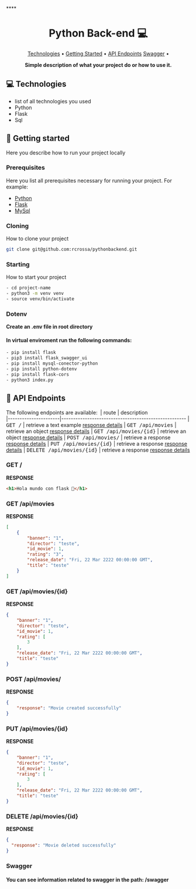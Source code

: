 ****<h1 align="center" style="font-weight: bold;">Python Back-end 💻</h1>

<p align="center">
 <a href="#tech">Technologies</a> • 
 <a href="#started">Getting Started</a> • 
  <a href="#routes">API Endpoints</a> 
  <a href="#swagger">Swagger</a> •
 <!-- <a href="#colab">Collaborators</a> •
 <a href="#contribute">Contribute</a> -->
</p>

<p align="center">
    <b>Simple description of what your project do or how to use it.</b>
</p>
<h2 id="tech">💻 Technologies</h2>

- list of all technologies you used
- Python
- Flask
- Sql

<h2 id="started">🚀 Getting started</h2>

Here you describe how to run your project locally

<h3>Prerequisites</h3>

Here you list all prerequisites necessary for running your project. For example:

- [Python](https://www.python.org)
- [Flask](https://github.com)
- [MySql](https://www.mysql.com)

<h3>Cloning</h3>

How to clone your project


```bash
git clone git@github.com:rcrossa/pythonbackend.git
```

<h3>Starting</h3>

How to start your project

```bash
- cd project-name
- python3 -m venv venv
- source venv/bin/activate 
```
<h3>Dotenv</h3>
<b>Create an .env file in root directory</b> 

<h4> In virtual enviroment run the following commands:</h4>

```bash
- pip install flask
- pip3 install flask_swagger_ui
- pip install mysql-conector-python
- pip install python-dotenv
- pip install flask-cors
- python3 index.py
```


 <h2 id="routes">📍 API Endpoints</h2>

The following endpoints are available:
​
| route               | description                                          
|----------------------|-----------------------------------------------------
| <kbd>GET /</kbd>     | retrieve a text example [response details](#get-text)
| <kbd>GET /api/movies</kbd>     | retrieve an object [response details](#get-object)
| <kbd>GET /api/movies/{id}</kbd>     | retrieve an object [response details](#get-movieby-id)
| <kbd>POST /api/movies/</kbd>     | retrieve a response [response details](#create-movie)
| <kbd>PUT /api/movies/{id}</kbd>     | retrieve a response [response details](#get-movie)
| <kbd>DELETE /api/movies/{id}</kbd>     | retrieve a response [response details](#delete-movie)


<h3 id="get-text">GET /</h3>

**RESPONSE**
```html
<h1>Hola mundo con flask 🐍</h1>
```
<h3 id="get-object">GET /api/movies</h3>

**RESPONSE**
```json
[
    {
        "banner": "1",
        "director": "teste",
        "id_movie": 1,
        "rating": "3",
        "release_date": "Fri, 22 Mar 2222 00:00:00 GMT",
        "title": "teste"
    }
]
```
<h3 id="get-movieby-id">GET /api/movies/{id}</h3>

**RESPONSE**
```json
{
    "banner": "1",
    "director": "teste",
    "id_movie": 1,
    "rating": [
        3
    ],
    "release_date": "Fri, 22 Mar 2222 00:00:00 GMT",
    "title": "teste"
}
```
<h3 id="create-movie">POST /api/movies/</h3>

**RESPONSE**
```json
{
    "response": "Movie created successfully"
}
```
<h3 id="update-movie">PUT /api/movies/{id}</h3>

**RESPONSE**
```json
{
    "banner": "1",
    "director": "teste",
    "id_movie": 1,
    "rating": [
        3
    ],
    "release_date": "Fri, 22 Mar 2222 00:00:00 GMT",
    "title": "teste"
}
```
<h3 id="delete-movie">DELETE /api/movies/{id}</h3>

**RESPONSE**
```json
{
  "response": "Movie deleted successfully"
}
```

<h3 id="swagger">Swagger</h3>
<h4>You can see information related to swagger in the path: /swagger</h4>


<!--<h3 id="post-auth-detail">POST /authenticate</h3>

**REQUEST**
```json
{
  "username": "fernandakipper",
  "password": "4444444"
}
``` -->

<!-- **RESPONSE**
```json
{
  "token": "OwoMRHsaQwyAgVoc3OXmL1JhMVUYXGGBbCTK0GBgiYitwQwjf0gVoBmkbuyy0pSi"
}

<h2 id="colab">🤝 Collaborators</h2>

Special thank you for all people that contributed for this project.

<table>
  <tr>
    <td align="center">
      <a href="#">
        <img src="https://avatars.githubusercontent.com/u/61896274?v=4" width="100px;" alt="Fernanda Kipper Profile Picture"/><br>
        <sub>
          <b>Fernanda Kipper</b>
        </sub>
      </a>
    </td>
    <td align="center">
      <a href="#">
        <img src="https://t.ctcdn.com.br/n7eZ74KAcU3iYwnQ89-ul9txVxc=/400x400/smart/filters:format(webp)/i490769.jpeg" width="100px;" alt="Elon Musk Picture"/><br>
        <sub>
          <b>Elon Musk</b>
        </sub>
      </a>
    </td>
    <td align="center">
      <a href="#">
        <img src="https://miro.medium.com/max/360/0*1SkS3mSorArvY9kS.jpg" width="100px;" alt="Foto do Steve Jobs"/><br>
        <sub>
          <b>Steve Jobs</b>
        </sub>
      </a>
    </td>
  </tr>
</table>

<h2 id="contribute">📫 Contribute</h2>

Here you will explain how other developers can contribute to your project. For example, explaining how can create their branches, which patterns to follow and how to open an pull request

1. `git clone https://github.com/Fernanda-Kipper/text-editor.git`
2. `git checkout -b feature/NAME`
3. Follow commit patterns
4. Open a Pull Request explaining the problem solved or feature made, if exists, append screenshot of visual modifications and wait for the review!

<h3>Documentations that might help</h3>

[📝 How to create a Pull Request](https://www.atlassian.com/br/git/tutorials/making-a-pull-request)

[💾 Commit pattern](https://gist.github.com/joshbuchea/6f47e86d2510bce28f8e7f42ae84c716) -->